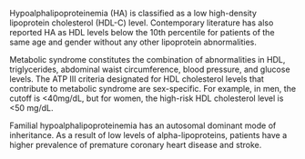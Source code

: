 Hypoalphalipoproteinemia (HA) is classified as a low high-density lipoprotein cholesterol (HDL-C) level. Contemporary literature has also reported HA as HDL levels below the 10th percentile for patients of the same age and gender without any other lipoprotein abnormalities.

Metabolic syndrome constitutes the combination of abnormalities in HDL, triglycerides, abdominal waist circumference, blood pressure, and glucose levels. The ATP III criteria designated for HDL cholesterol levels that contribute to metabolic syndrome are sex-specific. For example, in men, the cutoff is <40mg/dL, but for women, the high-risk HDL cholesterol level is <50 mg/dL.

Familial hypoalphalipoproteinemia has an autosomal dominant mode of inheritance. As a result of low levels of alpha-lipoproteins, patients have a higher prevalence of premature coronary heart disease and stroke.